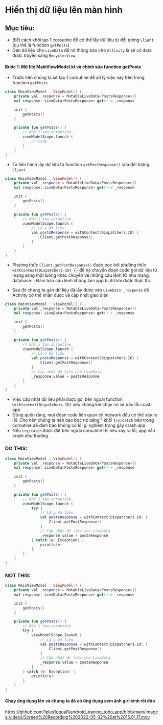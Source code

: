 # Hiển thị dữ liệu lên màn hình

## Mục tiêu:

- Biết cách khởi tạo 1 coroutine để có thể lấy dữ liệu từ đối tượng `Client` (cụ thể là function `getPosts`)
- Gán dữ liệu cho `LiveData` để nó thông báo cho `Activity` là sẽ có data được truyền sang `RecyclerView`

#### Bước 1: Mở file MainViewModel.kt và chỉnh sửa function getPosts

- Trước tiên chúng ta sẽ tạo 1 coroutine để xử lý việc này bên trong function `getPosts`

```kotlin
class MainViewModel : ViewModel() {
    private val _response = MutableLiveData<PostsResponse>()
    val response: LiveData<PostsResponse> get() = _response

    init {
        getPosts()
    }

    private fun getPosts() {
        // Khởi tạo coroutine
        viewModelScope.launch {
            // Code
        }
    }
}
```

- Ta tiến hành lấy dữ liệu từ function `getPostResponse()` của đối tượng `Client`

```kotlin
class MainViewModel : ViewModel() {
    private val _response = MutableLiveData<PostsResponse>()
    val response: LiveData<PostsResponse> get() = _response

    init {
        getPosts()
    }

    private fun getPosts() {
        // Khởi tạo coroutine
        viewModelScope.launch {
            // Lấy dữ liệu
            val postsResponse = withContext(Dispatchers.IO) {
                Client.getPostResponse()
            }
        }
    }
}
```

- Phương thức `Client.getPostResponse()` được bọc bởi phường thức `withContext(Dispatchers.IO) {}` để nó chuyển đoạn
  code gọi dữ liệu từ mạng sang một luồng khác chuyên về những câu lệnh IO như mạng, database... Đảm bảo câu lệnh không
  làm app bị đơ khi được thực thi.

- Sau đó chúng ta gán dữ liệu đã lấy được vào `LiveData _response` để Activity có thể nhận được và cập nhật giao diện

```kotlin
class MainViewModel : ViewModel() {
    private val _response = MutableLiveData<PostsResponse>()
    val response: LiveData<PostsResponse> get() = _response

    init {
        getPosts()
    }

    private fun getPosts() {
        // Khởi tạo coroutine
        viewModelScope.launch {
            // Lấy dữ liệu
            val postsResponse = withContext(Dispatchers.IO) {
                Client.getPostResponse()
            }
            // Cập nhật dữ liệu cho LiveData
            _response.value = postsResponse
        }
    }
}
```

- Việc cập nhật dữ liệu phải được gọi bên ngoài function `withContext(Dispatchers.IO)` nếu không khi chạy nó sẽ báo lỗi
  crash app
- Đừng quên rằng, mọi đoạn code liên quan tới network đều có thể xảy ra lỗi. Cho nên chúng ta nên bao bọc nó bằng 1
  khối `try/catch` bên trong coroutine để đảm bảo không có lỗi gì nghiêm trọng gây crash app
- Nếu `try/catch` được đặt bên ngoài coroutine thì nếu xảy ra lỗi, app vẫn crash như thường

### DO THIS:

```kotlin
class MainViewModel : ViewModel() {
    private val _response = MutableLiveData<PostsResponse>()
    val response: LiveData<PostsResponse> get() = _response

    init {
        getPosts()
    }

    private fun getPosts() {
        // Khởi tạo coroutine
        viewModelScope.launch {
            try {
                // Lấy dữ liệu
                val postsResponse = withContext(Dispatchers.IO) {
                    Client.getPostResponse()
                }
                // Cập nhật dữ liệu cho LiveData
                _response.value = postsResponse
            } catch (e: Exception) {
                println(e)
            }
        }
    }
}
```

### NOT THIS:

```kotlin
class MainViewModel : ViewModel() {
    private val _response = MutableLiveData<PostsResponse>()
    val response: LiveData<PostsResponse> get() = _response

    init {
        getPosts()
    }

    private fun getPosts() {
        // Khởi tạo coroutine
        try {
            viewModelScope.launch {
                // Lấy dữ liệu
                val postsResponse = withContext(Dispatchers.IO) {
                    Client.getPostResponse()
                }
                // Cập nhật dữ liệu cho LiveData
                _response.value = postsResponse
            }
        } catch (e: Exception) {
            println(e)
        }
    }
}
```

#### Chạy ứng dụng lên và chúng ta đã có ứng dụng xem ảnh girl xinh rồi đóo
https://github.com/1plus1equal1/android_traning_todo_app/blob/main/images_videos/Screen%20Recording%202022-05-02%20at%2015.01.17.mov
